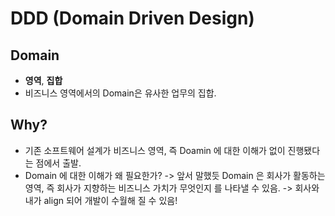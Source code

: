 # DDD (Domain Driven Design)

## Domain

- **영역**, **집합**
- 비즈니스 영역에서의 Domain은 유사한 업무의 집합.

## Why?

- 기존 소프트웨어 설계가 비즈니스 영역, 즉 Doamin 에 대한 이해가 없이 진행됐다는 점에서 출발.
- Domain 에 대한 이해가 왜 필요한가? -> 앞서 말했듯 Domain 은 회사가 활동하는 영역, 즉 회사가 지향하는 비즈니스 가치가 무엇인지 를 나타낼 수 있음. -> 회사와 내가 align 되어 개발이 수월해 질 수 있음!
